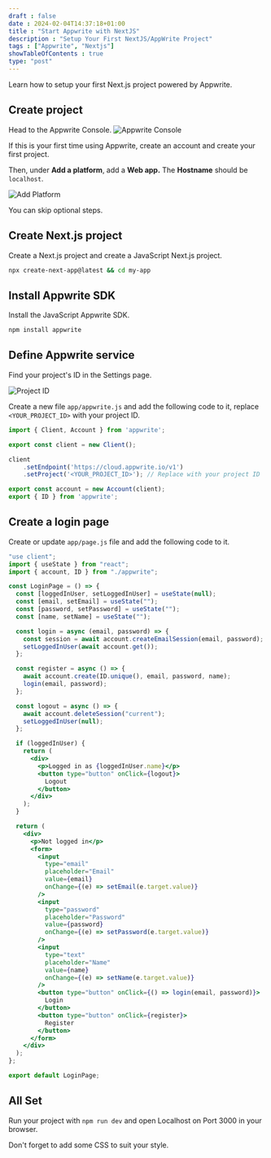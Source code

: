 ```yaml
--- 
draft : false
date : 2024-02-04T14:37:18+01:00
title : "Start Appwrite with NextJS"
description : "Setup Your First NextJS/AppWrite Project"
tags : ["Appwrite", "Nextjs"]
showTableOfContents : true
type: "post"
---
```


Learn how to setup your first Next.js project powered by Appwrite.

## Create project
Head to the Appwrite Console.
![Appwrite Console](/images/20240203project-id.png)

If this is your first time using Appwrite, create an account and create your first project.

Then, under **Add a platform**, add a **Web app.** The **Hostname** should be `localhost`.

![Add Platform](/images/20240203add-platform.png)

You can skip optional steps.

## Create Next.js project

Create a Next.js project and create a JavaScript Next.js project.

```bash
npx create-next-app@latest && cd my-app
```

## Install Appwrite SDK

Install the JavaScript Appwrite SDK.

```bash
npm install appwrite
```

## Define Appwrite service

Find your project's ID in the Settings page.

![Project ID](/images/20240203project-id.png)

Create a new file `app/appwrite.js` and add the following code to it, replace `<YOUR_PROJECT_ID>` with your project ID.

```javascript
import { Client, Account } from 'appwrite';

export const client = new Client();

client
    .setEndpoint('https://cloud.appwrite.io/v1')
    .setProject('<YOUR_PROJECT_ID>'); // Replace with your project ID

export const account = new Account(client);
export { ID } from 'appwrite';
```

## Create a login page
Create or update `app/page.js` file and add the following code to it.
```jsx
"use client";
import { useState } from "react";
import { account, ID } from "./appwrite";

const LoginPage = () => {
  const [loggedInUser, setLoggedInUser] = useState(null);
  const [email, setEmail] = useState("");
  const [password, setPassword] = useState("");
  const [name, setName] = useState("");

  const login = async (email, password) => {
    const session = await account.createEmailSession(email, password);
    setLoggedInUser(await account.get());
  };

  const register = async () => {
    await account.create(ID.unique(), email, password, name);
    login(email, password);
  };

  const logout = async () => {
    await account.deleteSession("current");
    setLoggedInUser(null);
  };

  if (loggedInUser) {
    return (
      <div>
        <p>Logged in as {loggedInUser.name}</p>
        <button type="button" onClick={logout}>
          Logout
        </button>
      </div>
    );
  }

  return (
    <div>
      <p>Not logged in</p>
      <form>
        <input
          type="email"
          placeholder="Email"
          value={email}
          onChange={(e) => setEmail(e.target.value)}
        />
        <input
          type="password"
          placeholder="Password"
          value={password}
          onChange={(e) => setPassword(e.target.value)}
        />
        <input
          type="text"
          placeholder="Name"
          value={name}
          onChange={(e) => setName(e.target.value)}
        />
        <button type="button" onClick={() => login(email, password)}>
          Login
        </button>
        <button type="button" onClick={register}>
          Register
        </button>
      </form>
    </div>
  );
};

export default LoginPage;
```

## All Set

Run your project with `npm run dev` and open Localhost on Port 3000 in your browser.

Don't forget to add some CSS to suit your style.